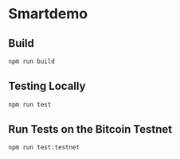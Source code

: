 # Smartdemo

## Build

```sh
npm run build
```

## Testing Locally

```sh
npm run test
```

## Run Tests on the Bitcoin Testnet

```sh
npm run test:testnet
```

